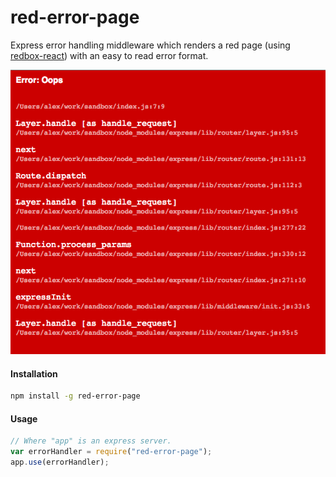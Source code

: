 # red-error-page

Express error handling middleware which renders a red page (using [redbox-react](https://github.com/KeywordBrain/redbox-react)) with an easy to read error format.

![screenshot](https://raw.githubusercontent.com/alexhancock/red-error-page/master/screenshot.png)

#### Installation
```bash
npm install -g red-error-page
```

#### Usage

```javascript
// Where "app" is an express server.
var errorHandler = require("red-error-page");
app.use(errorHandler);
```
